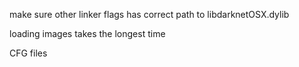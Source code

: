 make sure other linker flags has correct path to libdarknetOSX.dylib


loading images takes the longest time

CFG files